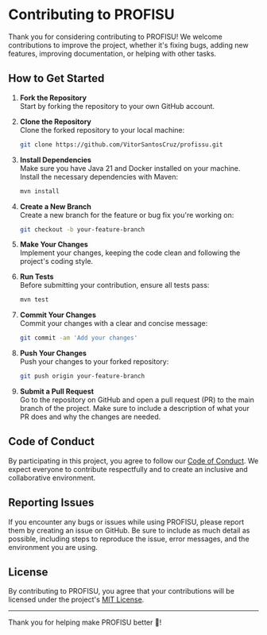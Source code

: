 # Contributing to PROFISU

Thank you for considering contributing to PROFISU! We welcome contributions to improve the project, whether it's fixing bugs, adding new features, improving documentation, or helping with other tasks.

## How to Get Started

1. **Fork the Repository**  
   Start by forking the repository to your own GitHub account.

2. **Clone the Repository**  
   Clone the forked repository to your local machine:
   ```bash
   git clone https://github.com/VitorSantosCruz/profissu.git
   ```

3. **Install Dependencies**  
   Make sure you have Java 21 and Docker installed on your machine. Install the necessary dependencies with Maven:
   ```bash
   mvn install
   ```

4. **Create a New Branch**  
   Create a new branch for the feature or bug fix you're working on:
   ```bash
   git checkout -b your-feature-branch
   ```

5. **Make Your Changes**  
   Implement your changes, keeping the code clean and following the project's coding style.

6. **Run Tests**  
   Before submitting your contribution, ensure all tests pass:
   ```bash
   mvn test
   ```

7. **Commit Your Changes**  
   Commit your changes with a clear and concise message:
   ```bash
   git commit -am 'Add your changes'
   ```

8. **Push Your Changes**  
   Push your changes to your forked repository:
   ```bash
   git push origin your-feature-branch
   ```

9. **Submit a Pull Request**  
   Go to the repository on GitHub and open a pull request (PR) to the main branch of the project. Make sure to include a description of what your PR does and why the changes are needed.

## Code of Conduct

By participating in this project, you agree to follow our [Code of Conduct](CODE_OF_CONDUCT.md). We expect everyone to contribute respectfully and to create an inclusive and collaborative environment.

## Reporting Issues

If you encounter any bugs or issues while using PROFISU, please report them by creating an issue on GitHub. Be sure to include as much detail as possible, including steps to reproduce the issue, error messages, and the environment you are using.

## License

By contributing to PROFISU, you agree that your contributions will be licensed under the project's [MIT License](LICENSE).

---

Thank you for helping make PROFISU better 💜!
